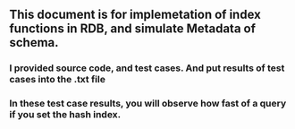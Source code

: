 ## This document is for implemetation of index functions in RDB, and simulate Metadata of schema.
### I provided source code, and test cases. And put results of test cases into the .txt file
### In these test case results, you will observe how fast of a query if you set the hash index.